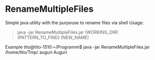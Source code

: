 # RenameMultipleFiles
Simple java utility with the purpouse to rename files via shell
Usage:
> java -jar RenameMultipleFiles.jar (WORKING_DIR) (PATTERN_TO_FIND) (NEW_NAME)

Example
tito@tito-1510:~/Programmi$ java -jar RenameMultipleFiles.jar /home/tito/Tmp/ auguri Auguri
